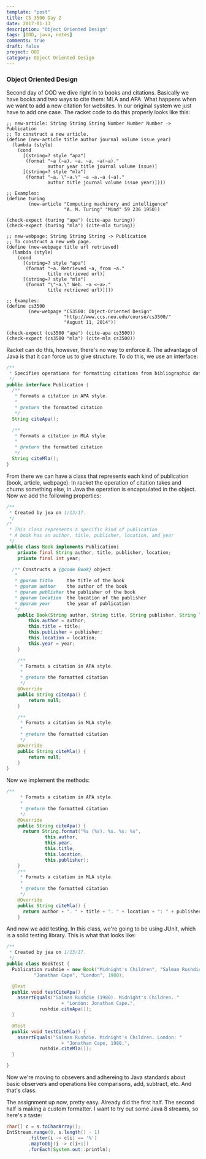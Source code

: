 ```yaml
---
template: "post"
title: CS 3500 Day 2
date: 2017-01-13
description: "Object Oriented Design"
tags: [OOD, java, notes]
comments: true
draft: false
project: OOD
category: Object Oriented Design
---
```


### Object Oriented Design

Second day of OOD we dive right in to books and citations. Basically we have books and two ways to cite them: MLA and APA. What happens when we want to add a new citation for websites. In our original system we just have to add one case. The racket code to do this properly looks like this: 


~~~ racket
;; new-article: String String String Number Number Number -> Publication
;; To construct a new article.
(define (new-article title author journal volume issue year)
  (lambda (style)
    (cond
      [(string=? style "apa")
       (format "~a (~a). ~a. ~a, ~a(~a)."
               author year title journal volume issue)]
      [(string=? style "mla")
       (format "~a. \"~a.\" ~a ~a.~a (~a)."
               author title journal volume issue year)])))

;; Examples:
(define turing
        (new-article "Computing machinery and intelligence"
                     "A. M. Turing" "Mind" 59 236 1950))

(check-expect (turing "apa") (cite-apa turing))
(check-expect (turing "mla") (cite-mla turing))

;; new-webpage: String String String -> Publication
;; To construct a new web page.
(define (new-webpage title url retrieved)
  (lambda (style)
    (cond
      [(string=? style "apa")
       (format "~a. Retrieved ~a, from ~a."
               title retrieved url)]
      [(string=? style "mla")
       (format "\"~a.\" Web. ~a <~a>."
               title retrieved url)])))

;; Examples:
(define cs3500
        (new-webpage "CS3500: Object-Oriented Design"
                     "http://www.ccs.neu.edu/course/cs3500/"
                     "August 11, 2014"))

(check-expect (cs3500 "apa") (cite-apa cs3500))
(check-expect (cs3500 "mla") (cite-mla cs3500))
~~~



Racket can do this, however, there's no way to enforce it. The advantage of Java is that it can force us to give structure. To do this, we use an interface:

~~~ java
/**
 * Specifies operations for formatting citations from bibliographic data.
 */
public interface Publication {
  /**
   * Formats a citation in APA style.
   *
   * @return the formatted citation
   */
  String citeApa();

  /**
   * Formats a citation in MLA style.
   *
   * @return the formatted citation
   */
  String citeMla();
}
~~~

From there we can have a class that represents each kind of publication (book, article, webpage). In racket the operation of citation takes and churns something else, in Java the operation is encapsulated in the object. Now we add the following properties:

~~~ java
/**
 * Created by jea on 1/13/17.
 */
/*
 * This class represents a specific kind of publication
 * A book has an author, title, publisher, location, and year
 */
public class Book implements Publication{
    private final String author, title, publisher, location;
    private final int year;

  /** Constructs a {@code Book} object.
   *
   * @param title     the title of the book
   * @param author    the author of the book
   * @param publisher the publisher of the book
   * @param location  the location of the publisher
   * @param year      the year of publication
   */
    public Book(String author, String title, String publisher, String location, int year) {
        this.author = author;
        this.title = title;
        this.publisher = publisher;
        this.location = location;
        this.year = year;
    }

    /**
     * Formats a citation in APA style.
     *
     * @return the formatted citation
     */
    @Override
    public String citeApa() {
        return null;
    }

    /**
     * Formats a citation in MLA style.
     *
     * @return the formatted citation
     */
    @Override
    public String citeMla() {
        return null;
    }
}

~~~

Now we implement the methods:

~~~ java
/**
     * Formats a citation in APA style.
     *
     * @return the formatted citation
     */
    @Override
    public String citeApa() {
      return String.format("%s (%s). %s. %s: %s",
              this.author,
              this.year,
              this.title,
              this.location,
              this.publisher);
    }
    /**
     * Formats a citation in MLA style.
     *
     * @return the formatted citation
     */
    @Override
    public String citeMla() {
      return author + ". " + title + ". " + location + ": " + publisher + ", " + year + ".";
    }
~~~

And now we add testing. In this class, we're going to be using JUnit, which is a solid testing library. This is what that looks like:

~~~ java
/**
 * Created by jea on 1/13/17.
 */
public class BookTest {
  Publication rushdie = new Book("Midnight's Children", "Salman Rushdie",
          "Jonathan Cape", "London", 1980);

  @Test
  public void testCiteApa() {
    assertEquals("Salman Rushdie (1980). Midnight's Children. "
                    + "London: Jonathan Cape.",
            rushdie.citeApa());
  }

  @Test
  public void testCiteMla() {
    assertEquals("Salman Rushdie. Midnight's Children. London: "
                    + "Jonathan Cape, 1980.",
            rushdie.citeMla());
  }

}
~~~

Now we're moving to obsevers and adhereing to Java standards about basic observers and operations like comparisons, add, subtract, etc. And that's class. 

The assignment up now, pretty easy. Already did the first half. The second half is making a custom formatter. I want to try out some Java 8 streams, so here's a taste:

~~~ java
char[] c = s.toCharArray();
IntStream.range(0, s.length() - 1)
        .filter(i -> c[i] == '%')
        .mapToObj(i -> c[i+1])
        .forEach(System.out::println);
~~~












